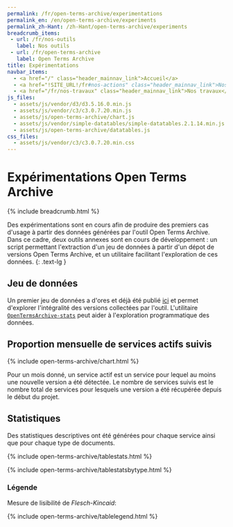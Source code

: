 ```yaml
---
permalink: /fr/open-terms-archive/experimentations
permalink_en: /en/open-terms-archive/experiments
permalink_zh-Hant: /zh-Hant/open-terms-archive/experiments
breadcrumb_items:
 - url: /fr/nos-outils
   label: Nos outils
 - url: /fr/open-terms-archive
   label: Open Terms Archive
title: Expérimentations
navbar_items:
  - <a href="/" class="header_mainnav_link">Accueil</a>
  - <a href="!SITE_URL!/fr#nos-actions" class="header_mainnav_link">Nos actions</a>
  - <a href="/fr/nos-travaux" class="header_mainnav_link">Nos travaux</a>
js_files:
  - assets/js/vendor/d3/d3.5.16.0.min.js
  - assets/js/vendor/c3/c3.0.7.20.min.js
  - assets/js/open-terms-archive/chart.js
  - assets/js/vendor/simple-datatables/simple-datatables.2.1.14.min.js
  - assets/js/open-terms-archive/datatables.js
css_files:
  - assets/js/vendor/c3/c3.0.7.20.min.css
---
```


# Expérimentations Open Terms Archive

{% include breadcrumb.html %}

Des expérimentations sont en cours afin de produire des premiers cas d'usage à partir des données générées par l'outil Open Terms Archive. Dans ce cadre, deux outils annexes sont en cours de développement : un script permettant l'extraction d'un jeu de données à partir d'un dépot de versions Open Terms Archive, et un utilitaire facilitant l'exploration de ces données.
{: .text-lg }

## Jeu de données

Un premier jeu de données a d'ores et déjà été publié [ici](https://github.com/ambanum/OpenTermsArchive-versions/releases) et permet d'explorer l'intégralité des versions collectées par l'outil. L'utilitaire [`OpenTermsArchive-stats`](https://github.com/ambanum/OpenTermsArchive-stats/) peut aider à l'exploration programmatique des données.

## Proportion mensuelle de services actifs suivis

{% include open-terms-archive/chart.html %}

Pour un mois donné, un service actif est un service pour lequel au moins une nouvelle version a été détectée. Le nombre de services suivis est le nombre total de services pour lesquels une version a été récupérée depuis le début du projet.

## Statistiques

Des statistiques descriptives ont été générées pour chaque service ainsi que pour chaque type de documents.

{% include open-terms-archive/tablestats.html %}

{% include open-terms-archive/tablestatsbytype.html %}

### Légende
Mesure de lisibilité de _Flesch-Kincaid_:

{% include open-terms-archive/tablelegend.html %}
